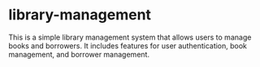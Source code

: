 # library-management

This is a simple library management system that allows users to manage books and borrowers. It includes features for user authentication, book management, and borrower management.
